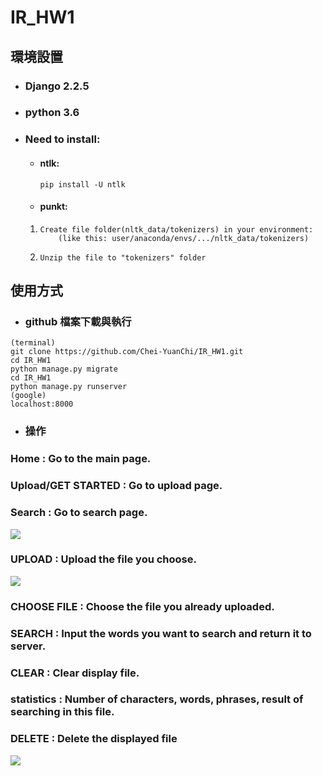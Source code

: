 # IR_HW1

## 環境設置
* ### Django 2.2.5
* ### python 3.6
* ### Need to install:
    * #### ntlk:
        ```pip install -U ntlk```
    * #### punkt:
    1.     Create file folder(nltk_data/tokenizers) in your environment:
               (like this: user/anaconda/envs/.../nltk_data/tokenizers) 
    2.     Unzip the file to "tokenizers" folder
## 使用方式

* ### github 檔案下載與執行
```
(terminal)
git clone https://github.com/Chei-YuanChi/IR_HW1.git
cd IR_HW1
python manage.py migrate
cd IR_HW1
python manage.py runserver
(google)
localhost:8000
```
* ### 操作
### Home : Go to the main page.
### Upload/GET STARTED : Go to upload page.
### Search : Go to search page.
![](https://i.imgur.com/UG4zoYo.jpg)
### UPLOAD : Upload the file you choose.
![](https://i.imgur.com/CmdDEYd.jpg)
### CHOOSE FILE : Choose the file you already uploaded.
### SEARCH : Input the words you want to search and return it to server.
### CLEAR : Clear display file.
### statistics : Number of characters, words, phrases, result of searching in this file.
### DELETE : Delete the displayed file
![](https://i.imgur.com/YEtmMTG.jpg)
